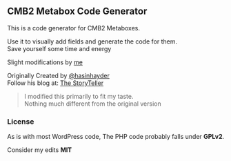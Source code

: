 ## CMB2 Metabox Code Generator
This is a code generator for CMB2 Metaboxes.

Use it to visually add fields and generate the code for them.  
Save yourself some time and energy

Slight modifications by [me](https://github.com/fa7ad)

Originally Created by [@hasinhayder](https://github.com/hasinhayder)  
Follow his blog at: [The StoryTeller](http://hasin.me)

> I modified this primarily to fit my taste.  
Nothing much different from the original version

### License
As is with most WordPress code, The PHP code probably falls under **GPLv2**.

Consider my edits **MIT**
